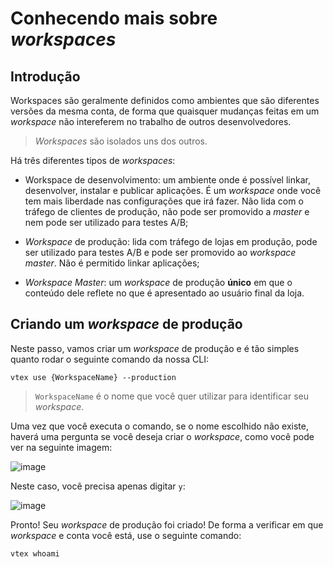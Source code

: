   # Conhecendo mais sobre _workspaces_

## Introdução

Workspaces são geralmente definidos como ambientes que são diferentes versões da mesma conta, de forma que quaisquer mudanças feitas em um _workspace_ não intereferem no trabalho de outros desenvolvedores.

> _Workspaces_ são isolados uns dos outros.


Há três diferentes tipos de _workspaces_:

- Workspace de desenvolvimento: um ambiente onde é possível linkar, desenvolver, instalar e publicar aplicações. É um _workspace_ onde você tem mais liberdade nas configurações que irá fazer. Não lida com o tráfego de clientes de produção, não pode ser promovido a _master_ e nem pode ser utilizado para testes A/B;

- _Workspace_ de produção: lida com tráfego de lojas em produção, pode ser utilizado para testes A/B e pode ser promovido ao _workspace master_. Não é permitido linkar aplicações;

- _Workspace Master_: um _workspace_ de produção **único** em que o conteúdo dele reflete no que é apresentado ao usuário final da loja.

## Criando um _workspace_ de produção

Neste passo, vamos criar um _workspace_ de produção e é tão simples quanto rodar o seguinte comando da nossa CLI:

```
vtex use {WorkspaceName} --production
```

> `WorkspaceName` é o nome que você quer utilizar para identificar seu _workspace_.

Uma vez que você executa o comando, se o nome escolhido não existe, haverá uma pergunta se você deseja criar o _workspace_, como você pode ver na seguinte imagem:

![image](https://user-images.githubusercontent.com/19495917/88816710-0efbc480-d193-11ea-8918-1d595c7595f5.png)

Neste caso, você precisa apenas digitar `y`:

![image](https://user-images.githubusercontent.com/19495917/88816914-4cf8e880-d193-11ea-9676-3647626a3236.png)

Pronto! Seu _workspace_ de produção foi criado! De forma a verificar em que _workspace_ e conta você está, use o seguinte comando:

```
vtex whoami
```